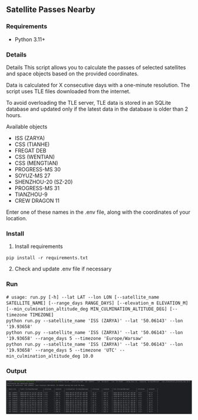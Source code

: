 ## Satellite Passes Nearby

### Requirements
- Python 3.11+

### Details
Details
This script allows you to calculate the passes of selected satellites and space objects based on the provided coordinates.  
  
Data is calculated for X consecutive days with a one-minute resolution. The script uses TLE files downloaded from the internet.  
  
To avoid overloading the TLE server, TLE data is stored in an SQLite database and updated only if the latest data in the database is older than 2 hours.  

Available objects  
- ISS (ZARYA)  
- CSS (TIANHE)  
- FREGAT DEB  
- CSS (WENTIAN)  
- CSS (MENGTIAN)  
- PROGRESS-MS 30  
- SOYUZ-MS 27  
- SHENZHOU-20 (SZ-20)  
- PROGRESS-MS 31  
- TIANZHOU-9  
- CREW DRAGON 11  

Enter one of these names in the .env file, along with the coordinates of your location.  

### Install
1. Install requirements
```shell
pip install -r requirements.txt
```
2. Check and update .env file if necessary

### Run
```shell
# usage: run.py [-h] --lat LAT --lon LON [--satellite_name SATELLITE_NAME] [--range_days RANGE_DAYS] [--elevation_m ELEVATION_M] [--min_culmination_altitude_deg MIN_CULMINATION_ALTITUDE_DEG] [--timezone TIMEZONE]
python run.py --satellite_name 'ISS (ZARYA)' --lat '50.06143' --lon '19.93658'
python run.py --satellite_name 'ISS (ZARYA)' --lat '50.06143' --lon '19.93658' --range_days 5 --timezone 'Europe/Warsaw'
python run.py --satellite_name 'ISS (ZARYA)' --lat '50.06143' --lon '19.93658' --range_days 5 --timezone 'UTC' --min_culmination_altitude_deg 10.0
```

### Output
![](results.png)